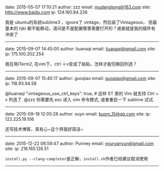 date: 2015-05-07 17:10:21
author: zzz
email: mudenglong@163.com
site: http://www.baidu.com
ip: 124.160.84.226

我是 ubuntu的系统sublime3 ，ignore了 vintage，然后装了Vintageous， 但最基本的 hjkl 都不能移动，请问是不是配置哪里需要打开的？或者就是我的插件有冲突了

- - - - - - - - - - - - - - - -

date: 2015-09-07 14:45:00
author: liuanaqi
email: liuanaqi@gmail.com
site: 
ip: 175.100.202.254

我在用iTerm2, 在vim下，ctrl ＋v变成了粘贴，怎样才能切换回列选？

- - - - - - - - - - - - - - - -

date: 2015-09-07 15:40:17
author: guoqiao
email: guoqiao@gmail.com
site: 
ip: 118.93.94.58

@liuanaqi  "vintageous_use_ctrl_keys": true, # 这样 ST 里的 Vim 就支持 Ctrl + v 列选了.
@zzz  你需要先 esc 进入 vim 命令模式, 或者重启一下 sublime 试试.

- - - - - - - - - - - - - - - -

date: 2015-09-18 12:05:28
author: suyn
email: busm_15@qq.com
site: 
ip: 122.225.19.106

还写技术博客，真有心~这个界面好简洁~

- - - - - - - - - - - - - - - -

date: 2015-12-22 06:59:47
author: Puriney
email: youryanyun@gmail.com
site: 
ip: 216.165.126.51

`install.py --clang-completer`是正解，`install.sh`作者已经建议取消使用

- - - - - - - - - - - - - - - -

